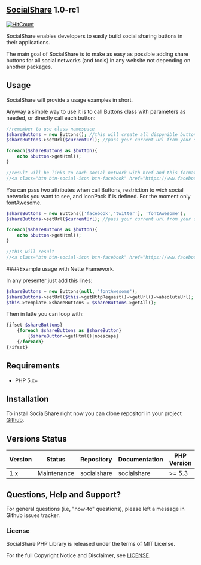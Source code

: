 ## [SocialShare](https://github.com/vichaunter/socialshare) 1.0-rc1

[![HitCount](http://hits.dwyl.com/vichaunter/socialshare.svg)](http://hits.dwyl.com/{username}/{project-name})

SocialShare enables developers to easily build social sharing buttons in their applications.

The main goal of SocialShare is to make as easy as possible adding share buttons for all social networks (and tools) in any website not depending on another packages.

Usage
---

SocialShare will provide a usage examples in short.

Anyway a simple way to use it is to call Buttons class with parameters as needed, or directly call each button:

```php
//remember to use class namespace
$shareButtons = new Buttons(); //this will create all disponible buttons
$shareButtons->setUrl($currentUrl); //pass your current url from your script

foreach($shareButtons as $button){
    echo $button->getHtml();
}

//result will be links to each social network with href and this format
//<a class="btn btn-social-icon btn-facebook" href="https://www.facebook.com/sharer/sharer.php?u=http%3A%2F%2Fyour.domain" target="_blank">Facebook</a>
```

You can pass two attributes when call Buttons, restriction to wich social networks you want to see, and iconPack if is defined. For the moment only fontAwesome.

```php
$shareButtons = new Buttons(['facebook','twitter'], 'fontAwesome');
$shareButtons->setUrl($currentUrl); //pass your current url from your script

foreach($shareButtons as $button){
    echo $button->getHtml();
}

//this will result 
//<a class="btn btn-social-icon btn-facebook" href="https://www.facebook.com/sharer/sharer.php?u=http%3A%2F%2Fyour.domain" target="_blank"><i class="fa fa-facebook"></i></a>
```

####Example usage with Nette Framework.

In any presenter just add this lines:

```php
$shareButtons = new Buttons(null, 'fontAwesome');
$shareButtons->setUrl($this->getHttpRequest()->getUrl()->absoluteUrl);
$this->template->shareButtons = $shareButtons->getAll();
```

Then in latte you can loop with:

```php
{ifset $shareButtons}
    {foreach $shareButtons as $shareButton}
        {$shareButton->getHtml()|noescape}
    {/foreach}
{/ifset}
```


Requirements
---

* PHP 5.x+

Installation
---

To install SocialShare right now you can clone repositori in your project [Github](https://github.com/hybridauth/hybridauth/releases).

Versions Status
---
| Version | Status      | Repository              | Documentation           | PHP Version |
|---------|-------------|-------------------------|-------------------------|-------------|
| 1.x     | Maintenance | socialshare             | socialshare             | >= 5.3      |

Questions, Help and Support?
---

For general questions (i.e, "how-to" questions), please left a message in Github issues tracker.

### License

SocialShare PHP Library is released under the terms of MIT License.

For the full Copyright Notice and Disclaimer, see [LICENSE](https://github.com/vichaunter/socialshare/blob/master/LICENSE).